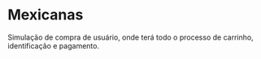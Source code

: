 # Mexicanas
Simulação de compra de usuário, onde terá todo o processo de carrinho, identificação e pagamento.
